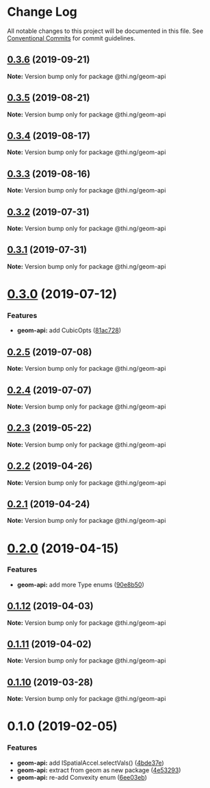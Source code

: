 # Change Log

All notable changes to this project will be documented in this file.
See [Conventional Commits](https://conventionalcommits.org) for commit guidelines.

## [0.3.6](https://github.com/thi-ng/umbrella/compare/@thi.ng/geom-api@0.3.5...@thi.ng/geom-api@0.3.6) (2019-09-21)

**Note:** Version bump only for package @thi.ng/geom-api





## [0.3.5](https://github.com/thi-ng/umbrella/compare/@thi.ng/geom-api@0.3.4...@thi.ng/geom-api@0.3.5) (2019-08-21)

**Note:** Version bump only for package @thi.ng/geom-api





## [0.3.4](https://github.com/thi-ng/umbrella/compare/@thi.ng/geom-api@0.3.3...@thi.ng/geom-api@0.3.4) (2019-08-17)

**Note:** Version bump only for package @thi.ng/geom-api





## [0.3.3](https://github.com/thi-ng/umbrella/compare/@thi.ng/geom-api@0.3.2...@thi.ng/geom-api@0.3.3) (2019-08-16)

**Note:** Version bump only for package @thi.ng/geom-api





## [0.3.2](https://github.com/thi-ng/umbrella/compare/@thi.ng/geom-api@0.3.1...@thi.ng/geom-api@0.3.2) (2019-07-31)

**Note:** Version bump only for package @thi.ng/geom-api





## [0.3.1](https://github.com/thi-ng/umbrella/compare/@thi.ng/geom-api@0.3.0...@thi.ng/geom-api@0.3.1) (2019-07-31)

**Note:** Version bump only for package @thi.ng/geom-api





# [0.3.0](https://github.com/thi-ng/umbrella/compare/@thi.ng/geom-api@0.2.5...@thi.ng/geom-api@0.3.0) (2019-07-12)


### Features

* **geom-api:** add CubicOpts ([81ac728](https://github.com/thi-ng/umbrella/commit/81ac728))





## [0.2.5](https://github.com/thi-ng/umbrella/compare/@thi.ng/geom-api@0.2.4...@thi.ng/geom-api@0.2.5) (2019-07-08)

**Note:** Version bump only for package @thi.ng/geom-api





## [0.2.4](https://github.com/thi-ng/umbrella/compare/@thi.ng/geom-api@0.2.3...@thi.ng/geom-api@0.2.4) (2019-07-07)

**Note:** Version bump only for package @thi.ng/geom-api





## [0.2.3](https://github.com/thi-ng/umbrella/compare/@thi.ng/geom-api@0.2.2...@thi.ng/geom-api@0.2.3) (2019-05-22)

**Note:** Version bump only for package @thi.ng/geom-api





## [0.2.2](https://github.com/thi-ng/umbrella/compare/@thi.ng/geom-api@0.2.1...@thi.ng/geom-api@0.2.2) (2019-04-26)

**Note:** Version bump only for package @thi.ng/geom-api





## [0.2.1](https://github.com/thi-ng/umbrella/compare/@thi.ng/geom-api@0.2.0...@thi.ng/geom-api@0.2.1) (2019-04-24)

**Note:** Version bump only for package @thi.ng/geom-api





# [0.2.0](https://github.com/thi-ng/umbrella/compare/@thi.ng/geom-api@0.1.12...@thi.ng/geom-api@0.2.0) (2019-04-15)


### Features

* **geom-api:** add more Type enums ([90e8b50](https://github.com/thi-ng/umbrella/commit/90e8b50))





## [0.1.12](https://github.com/thi-ng/umbrella/compare/@thi.ng/geom-api@0.1.11...@thi.ng/geom-api@0.1.12) (2019-04-03)

**Note:** Version bump only for package @thi.ng/geom-api





## [0.1.11](https://github.com/thi-ng/umbrella/compare/@thi.ng/geom-api@0.1.10...@thi.ng/geom-api@0.1.11) (2019-04-02)

**Note:** Version bump only for package @thi.ng/geom-api





## [0.1.10](https://github.com/thi-ng/umbrella/compare/@thi.ng/geom-api@0.1.9...@thi.ng/geom-api@0.1.10) (2019-03-28)

**Note:** Version bump only for package @thi.ng/geom-api







# 0.1.0 (2019-02-05)


### Features

* **geom-api:** add ISpatialAccel.selectVals() ([4bde37e](https://github.com/thi-ng/umbrella/commit/4bde37e))
* **geom-api:** extract from geom as new package ([4e53293](https://github.com/thi-ng/umbrella/commit/4e53293))
* **geom-api:** re-add Convexity enum ([6ee03eb](https://github.com/thi-ng/umbrella/commit/6ee03eb))
